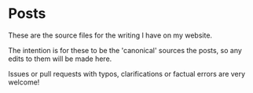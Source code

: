 # Posts

These are the source files for the writing I have on my website.

The intention is for these to be the 'canonical' sources the posts, so any
edits to them will be made here.

Issues or pull requests with typos, clarifications or factual errors are very
welcome!
